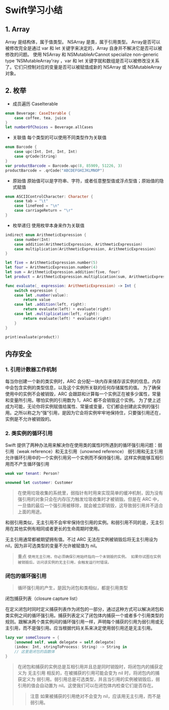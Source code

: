 # Swift学习小结
## 1. Array 

Array 是结构体，属于值类型。
NSArray 是类，属于引用类型。
Array是否可以被修改完全是通过 var 和 let 关键字来决定的，Array 自身并不解决它是否可以被修改的问题。
使用 NSArray 和 NSMutableArCannot specialize non-generic type 'NSMutableArray'ray ，var 和 let 关键字就和数组是否可以被修改没关系了。它们只控制对应的变量是否可以被赋值成新的 NSArray 或 NSMutableArray 对象。



## 2. 枚举

* 成员遍历 CaseIterable

```swift
enum Beverage: CaseIterable {
    case coffee, tea, juice
}
let numberOfChoices = Beverage.allCases
```

* 关联值  每个类型的可以使用不同类型作为关联值
```swift
enum Barcode {
    case upc(Int, Int, Int, Int)
    case qrCode(String)
}
var productBarcode = Barcode.upc(8, 85909, 51226, 3)
productBarcode = .qrCode("ABCDEFGHIJKLMNOP")

```

* 原始值  原始值可以是字符串、字符，或者任意整型值或浮点型值；原始值的隐式赋值
```swift
enum ASCIIControlCharacter: Character {
    case tab = "\t"
    case lineFeed = "\n"
    case carriageReturn = "\r"
}
```

* 枚举递归 使用枚举本身来作为关联值

```swift {cmd="/usr/bin/swift"}
indirect enum ArithmeticExpression {
    case number(Int)
    case addition(ArithmeticExpression, ArithmeticExpression)
    case multiplication(ArithmeticExpression, ArithmeticExpression)
}

let five = ArithmeticExpression.number(5)
let four = ArithmeticExpression.number(4)
let sum = ArithmeticExpression.addition(five, four)
let product = ArithmeticExpression.multiplication(sum, ArithmeticExpression.number(2))

func evaluate(_ expression: ArithmeticExpression) -> Int {
    switch expression {
    case let .number(value):
        return value
    case let .addition(left, right):
        return evaluate(left) + evaluate(right)
    case let .multiplication(left, right):
        return evaluate(left) * evaluate(right)
    }
}

print(evaluate(product))

```


## 内存安全

### 1. 引用计数器工作机制
每当你创建一个新的类实例时，ARC 会分配一块内存来储存该实例的信息。内存中会包含实例的类型信息，以及这个实例所关联的任何存储属性的值。
为了确保使用中的实例不会被销毁，ARC 会跟踪和计算每一个实例正在被多少属性，常量和变量所引用。哪怕实例的引用数为 1，ARC 都不会销毁这个实例。
为了使上述成为可能，无论你将实例赋值给属性、常量或变量，它们都会创建此实例的强引用。之所以称之为“强”引用，是因为它会将实例牢牢地保持住，只要强引用还在，实例是不允许被销毁的。

### 2. 类实例的循环引用

Swift 提供了两种办法用来解决你在使用类的属性时所遇到的循环强引用问题：弱引用（weak reference）和无主引用（unowned reference）
弱引用和无主引用允许循环引用中的一个实例引用另一个实例而不保持强引用。这样实例能够互相引用而不产生循环强引用


```swift
weak var tenant: Person?

unowned let customer: Customer

```

> 在使用垃圾收集的系统里，弱指针有时用来实现简单的缓冲机制，因为没有强引用的对象只会在内存压力触发垃圾收集时才被销毁。但是在 ARC 中，一旦值的最后一个强引用被移除，就会被立即销毁，这导致弱引用并不适合上面的用途。


和弱引用类似，无主引用不会牢牢保持住引用的实例。和弱引用不同的是，无主引用在其他实例有相同或者更长的生命周期时使用。

无主引用通常都被期望拥有值。不过 ARC 无法在实例被销毁后将无主引用设为 nil，因为非可选类型的变量不允许被赋值为 nil。


> 重点
`使用无主引用，你必须确保引用始终指向一个未销毁的实例。
如果你试图在实例被销毁后，访问该实例的无主引用，会触发运行时错误。`

### 闭包的循环强引用


> 循环强引用的产生，是因为闭包和类相似，都是引用类型


闭包捕获列表（closure capture list）


在定义闭包时同时定义捕获列表作为闭包的一部分，通过这种方式可以解决闭包和类实例之间的循环强引用。捕获列表定义了闭包体内捕获一个或者多个引用类型的规则。跟解决两个类实例间的循环强引用一样，声明每个捕获的引用为弱引用或无主引用，而不是强引用。应当根据代码关系来决定使用弱引用还是无主引用。

```swift
lazy var someClosure = {
    [unowned self, weak delegate = self.delegate]
    (index: Int, stringToProcess: String) -> String in
    // 这里是闭包的函数体
}
```


> 在闭包和捕获的实例总是互相引用并且总是同时销毁时，将闭包内的捕获定义为 无主引用
> 相反的，在被捕获的引用可能会变为 nil 时，将闭包内的捕获定义为 弱引用。弱引用总是可选类型，并且当引用的实例被销毁后，弱引用的值会自动置为 nil。这使我们可以在闭包体内检查它们是否存在。
>> 注意
> 如果被捕获的引用绝对不会变为 nil，应该用无主引用，而不是弱引用。